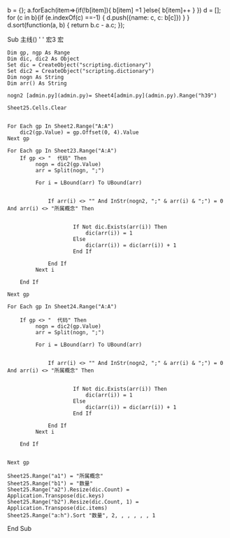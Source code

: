 b = {}; a.forEach(item=>{if(!b[item]){ b[item] =1 }else{ b[item]++ } })
d = []; for (c in b){if (e.indexOf(c) ==-1) { d.push({name: c, c: b[c]}) } }
d.sort(function(a, b) {
  return b.c - a.c;
});


Sub 主线()
'
' 宏3 宏

    Dim gp, ngp As Range
    Dim dic, dic2 As Object
    Set dic = CreateObject("scripting.dictionary")
    Set dic2 = CreateObject("scripting.dictionary")
    Dim nogn As String
    Dim arr() As String
    
    nogn2 [admin.py](admin.py)= Sheet4[admin.py](admin.py).Range("h39")
    
    Sheet25.Cells.Clear
    
    
    For Each gp In Sheet2.Range("A:A")
        dic2(gp.Value) = gp.Offset(0, 4).Value
    Next gp
    
    For Each gp In Sheet23.Range("A:A")
        If gp <> "  代码" Then
             nogn = dic2(gp.Value)
             arr = Split(nogn, ";")
             
             For i = LBound(arr) To UBound(arr)
                 
                 
                 If arr(i) <> "" And InStr(nogn2, ";" & arr(i) & ";") = 0 And arr(i) <> "所属概念" Then
                 
                     
                         If Not dic.Exists(arr(i)) Then
                             dic(arr(i)) = 1
                         Else
                             dic(arr(i)) = dic(arr(i)) + 1
                         End If
                     
                 End If
             Next i
            
        End If
        
    Next gp
    
    For Each gp In Sheet24.Range("A:A")
        
        If gp <> "  代码" Then
             nogn = dic2(gp.Value)
             arr = Split(nogn, ";")
             
             For i = LBound(arr) To UBound(arr)
                 
                 
                 If arr(i) <> "" And InStr(nogn2, ";" & arr(i) & ";") = 0 And arr(i) <> "所属概念" Then
                 
                     
                         If Not dic.Exists(arr(i)) Then
                             dic(arr(i)) = 1
                         Else
                             dic(arr(i)) = dic(arr(i)) + 1
                         End If
                     
                 End If
             Next i
            
        End If
    

    Next gp
        
    Sheet25.Range("a1") = "所属概念"
    Sheet25.Range("b1") = "数量"
    Sheet25.Range("a2").Resize(dic.Count) = Application.Transpose(dic.keys)
    Sheet25.Range("b2").Resize(dic.Count, 1) = Application.Transpose(dic.items)
    Sheet25.Range("a:h").Sort "数量", 2, , , , , , 1
    
    
End Sub
